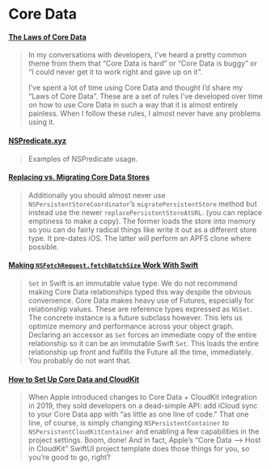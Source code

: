 # Core Data

#### [The Laws of Core Data](http://davedelong.com/blog/2018/05/09/the-laws-of-core-data/)

> In my conversations with developers, I’ve heard a pretty common theme from them that “Core Data is hard” or “Core Data is buggy” or “I could never get it to work right and gave up on it”.
>
> I’ve spent a lot of time using Core Data and thought I’d share my “Laws of Core Data”. These are a set of rules I’ve developed over time on how to use Core Data in such a way that it is almost entirely painless. When I follow these rules, I almost never have any problems using it.

#### [NSPredicate.xyz](https://nspredicate.xyz)

> Examples of NSPredicate usage.

#### [Replacing vs. Migrating Core Data Stores](https://mjtsai.com/blog/2021/03/31/replacing-vs-migrating-core-data-stores/)

> Additionally you should almost never use `NSPersistentStoreCoordinator`’s `migratePersistentStore` method but instead use the newer `replacePersistentStoreAtURL`. (you can replace emptiness to make a copy). The former loads the store into memory so you can do fairly radical things like write it out as a different store type. It pre-dates iOS. The latter will perform an APFS clone where possible.

#### [Making `NSFetchRequest.fetchBatchSize` Work With Swift](https://mjtsai.com/blog/2021/03/31/making-nsfetchrequest-fetchbatchsize-work-with-swift/)

> `Set` in Swift is an immutable value type. We do not recommend making Core Data relationships typed this way despite the obvious convenience. Core Data makes heavy use of Futures, especially for relationship values. These are reference types expressed as `NSSet`. The concrete instance is a future subclass however. This lets us optimize memory and performance across your object graph. Declaring an accessor as `Set` forces an immediate copy of the entire relationship so it can be an immutable Swift `Set`. This loads the entire relationship up front and fulfills the Future all the time, immediately. You probably do not want that.

#### [How to Set Up Core Data and CloudKit](https://beckyhansmeyer.com/2021/03/30/how-to-set-up-core-data-cloudkit-and-swiftui-when-you-havent-the-faintest-clue-what-youre-doing/)

> When Apple introduced changes to Core Data + CloudKit integration in 2019, they sold developers on a dead-simple API: add iCloud sync to your Core Data app with “as little as one line of code.” That one line, of course, is simply changing `NSPersistentContainer` to `NSPersistentCloudKitContainer` and enabling a few capabilities in the project settings. Boom, done! And in fact, Apple’s “Core Data –> Host in CloudKit” SwiftUI project template does those things for you, so you’re good to go, right?
